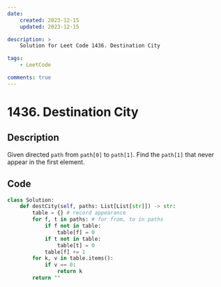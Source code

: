 ```yaml
---
date:
    created: 2023-12-15
    updated: 2023-12-15

description: >
    Solution for Leet Code 1436. Destination City

tags:
    - LeetCode

comments: true
---
```

# 1436. Destination City

## Description

Given directed `path` from `path[0]` to `path[1]`. Find the `path[1]` that never appear in the first element.

## Code

```python
class Solution:
    def destCity(self, paths: List[List[str]]) -> str:
        table = {} # record appearance
        for f, t in paths: # for from, to in paths
            if f not in table:
                table[f] = 0
            if t not in table:
                table[t] = 0
            table[f] += 1
        for k, v in table.items():
            if v == 0:
                return k
        return ""
```